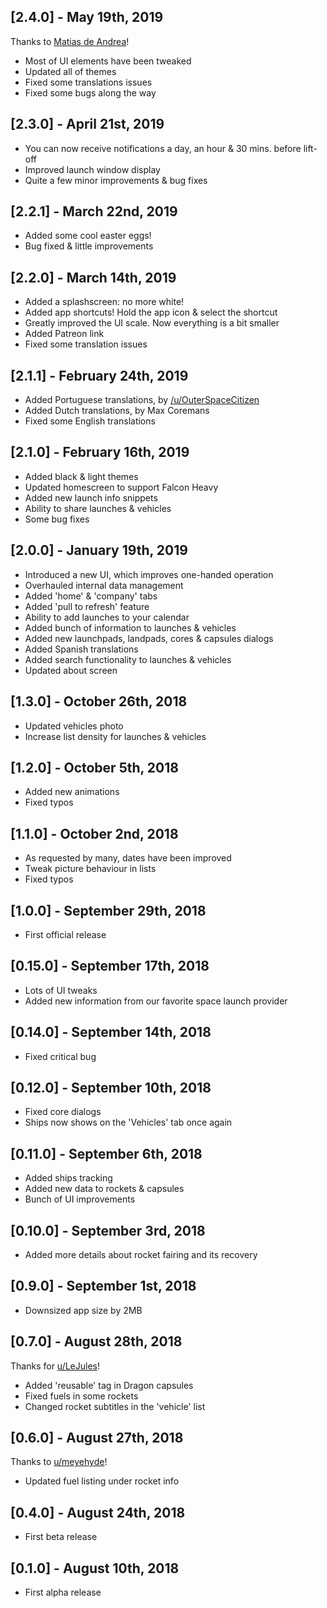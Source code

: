 ## [2.4.0] - May 19th, 2019

Thanks to [Matias de Andrea](https://www.reddit.com/user/deandreamatias)!
* Most of UI elements have been tweaked
* Updated all of themes
* Fixed some translations issues
* Fixed some bugs along the way

## [2.3.0] - April 21st, 2019

* You can now receive notifications a day, an hour & 30 mins. before lift-off
* Improved launch window display
* Quite a few minor improvements & bug fixes

## [2.2.1] - March 22nd, 2019

* Added some cool easter eggs!
* Bug fixed & little improvements

## [2.2.0] - March 14th, 2019

* Added a splashscreen: no more white!
* Added app shortcuts! Hold the app icon & select the shortcut
* Greatly improved the UI scale. Now everything is a bit smaller
* Added Patreon link
* Fixed some translation issues

## [2.1.1] - February 24th, 2019

* Added Portuguese translations, by [/u/OuterSpaceCitizen](https://www.reddit.com/user/OuterSpaceCitizen)
* Added Dutch translations, by Max Coremans
* Fixed some English translations

## [2.1.0] - February 16th, 2019

* Added black & light themes
* Updated homescreen to support Falcon Heavy
* Added new launch info snippets
* Ability to share launches & vehicles
* Some bug fixes

## [2.0.0] - January 19th, 2019

* Introduced a new UI, which improves one-handed operation
* Overhauled internal data management
* Added 'home' & 'company' tabs
* Added 'pull to refresh' feature
* Ability to add launches to your calendar
* Added bunch of information to launches & vehicles
* Added new launchpads, landpads, cores & capsules dialogs
* Added Spanish translations
* Added search functionality to launches & vehicles
* Updated about screen

## [1.3.0] - October 26th, 2018

* Updated vehicles photo
* Increase list density for launches & vehicles

## [1.2.0] - October 5th, 2018

* Added new animations
* Fixed typos

## [1.1.0] - October 2nd, 2018

* As requested by many, dates have been improved
* Tweak picture behaviour in lists
* Fixed typos

## [1.0.0] - September 29th, 2018

* First official release

## [0.15.0] - September 17th, 2018

* Lots of UI tweaks
* Added new information from our favorite space launch provider

## [0.14.0] - September 14th, 2018

* Fixed critical bug

## [0.12.0] - September 10th, 2018

* Fixed core dialogs
* Ships now shows on the 'Vehicles' tab once again

## [0.11.0] - September 6th, 2018

* Added ships tracking
* Added new data to rockets & capsules
* Bunch of UI improvements

## [0.10.0] - September 3rd, 2018

* Added more details about rocket fairing and its recovery

## [0.9.0] - September 1st, 2018

* Downsized app size by 2MB

## [0.7.0] - August 28th, 2018

Thanks for [u/LeJules](https://www.reddit.com/user/LeJules)!
* Added 'reusable' tag in Dragon capsules
* Fixed fuels in some rockets
* Changed rocket subtitles in the 'vehicle' list

## [0.6.0] - August 27th, 2018

Thanks to [u/meyehyde](https://www.reddit.com/user/meyehyde)!
* Updated fuel listing under rocket info

## [0.4.0] - August 24th, 2018

* First beta release

## [0.1.0] - August 10th, 2018

* First alpha release